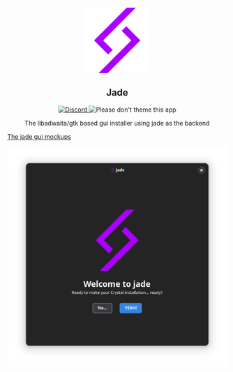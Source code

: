 <p align="center">
  <a href="https://github.com/crystal-linux/todo/">
    <img src="https://github.com/crystal-linux/branding/blob/main/logos/crystal-logo-minimal.png?raw=true" alt="Logo" width="150" height="150">
  </a>
</p>

<h2 align="center">Jade</h2>

<p align="center">
    <a href="https://discord.gg/yp4xpZeAgW"><img alt="Discord" src="https://img.shields.io/discord/825473796227858482?color=blue&label=Discord&logo=Discord&logoColor=white"?link=https://discord.gg/yp4xpZeAgW&link=https://discord.gg/yp4xpZeAgW> </a>
    <img href="https://stopthemingmy.app" src="https://stopthemingmy.app/badge.svg" alt="Please don't theme this app">
</p>

<p align="center"> The libadwaita/gtk based gui installer using jade as the backend
</p>

[The jade gui mockups](https://github.com/crystal-linux/demos-mockups/blob/main/preview.pdf)

![](main-page-screenshot.png)

